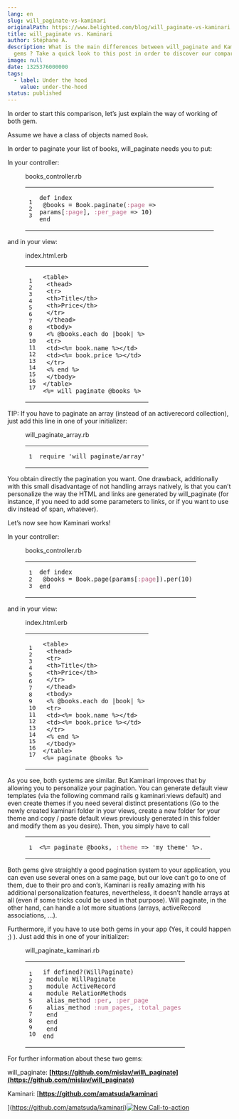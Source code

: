 ```yaml
---
lang: en
slug: will_paginate-vs-kaminari
originalPath: https://www.belighted.com/blog/will_paginate-vs-kaminari
title: will_paginate vs. Kaminari
author: Stéphane A.
description: What is the main differences between will_paginate and Kaminari
  gems ? Take a quick look to this post in order to discover our comparaison.
image: null
date: 1325376000000
tags:
  - label: Under the hood
    value: under-the-hood
status: published
---
```

In order to start this comparison, let’s just explain the way of working of both gem.

Assume we have a class of objects named `Book`.

In order to paginate your list of books, will\_paginate needs you to put:

In your controller:

<figure class="code"><figcaption><span>books_controller.rb</span></figcaption><div class="highlight"><table><tbody><tr><td class="gutter"><pre class="line-numbers"><span class="line-number">1</span>
<span class="line-number">2</span>
<span class="line-number">3</span>
</pre></td><td class="code"><pre><code class="ruby"><span class="line"><span class="k"><span class="function"><span class="keyword">def</span></span></span><span class="function"> <span class="nf"><span class="title">index</span></span></span><span class="nf"></span>
</span><span class="line"> <span class="vi"><span class="variable">@books</span></span> <span class="o">=</span> <span class="no"><span class="constant">Book</span></span><span class="o">.</span><span class="n">paginate</span><span class="p">(</span><span class="ss"><span class="symbol">:page</span></span> <span class="o">=&gt;</span> <span class="n">params</span><span class="o">[</span><span class="ss"><span class="symbol">:page</span></span><span class="o">]</span><span class="p">,</span> <span class="ss"><span class="symbol">:per_page</span></span> <span class="o">=&gt;</span> <span class="mi"><span class="number">10</span></span><span class="p">)</span>
</span><span class="line"><span class="k"><span class="keyword">end</span></span>
</span></code></pre></td></tr></tbody></table></div></figure>

and in your view:

<figure class="code"><figcaption><span>index.html.erb</span></figcaption><div class="highlight"><table><tbody><tr><td class="gutter"><pre class="line-numbers"><span class="line-number">1</span>
<span class="line-number">2</span>
<span class="line-number">3</span>
<span class="line-number">4</span>
<span class="line-number">5</span>
<span class="line-number">6</span>
<span class="line-number">7</span>
<span class="line-number">8</span>
<span class="line-number">9</span>
<span class="line-number">10</span>
<span class="line-number">11</span>
<span class="line-number">12</span>
<span class="line-number">13</span>
<span class="line-number">14</span>
<span class="line-number">15</span>
<span class="line-number">16</span>
<span class="line-number">17</span>
</pre></td><td class="code"><pre><code class="erb undefined"><span class="line"><span class="x">&lt;table&gt;</span>
</span><span class="line"><span class="x"> &lt;thead&gt;</span>
</span><span class="line"><span class="x"> &lt;tr&gt;</span>
</span><span class="line"><span class="x"> &lt;th&gt;Title&lt;/th&gt;</span>
</span><span class="line"><span class="x"> &lt;th&gt;Price&lt;/th&gt;</span>
</span><span class="line"><span class="x"> &lt;/tr&gt;</span>
</span><span class="line"><span class="x"> &lt;/thead&gt;</span>
</span><span class="line"><span class="x"> &lt;tbody&gt;</span>
</span><span class="line"><span class="x"> </span><span class="cp">&lt;%</span> <span class="vi">@books</span><span class="o">.</span><span class="n">each</span> <span class="k">do</span> <span class="o">|</span><span class="n">book</span><span class="o">|</span> <span class="cp">%&gt;</span><span class="x"></span>
</span><span class="line"><span class="x"> &lt;tr&gt;</span>
</span><span class="line"><span class="x"> &lt;td&gt;</span><span class="cp">&lt;%=</span> <span class="n">book</span><span class="o">.</span><span class="n">name</span> <span class="cp">%&gt;</span><span class="x">&lt;/td&gt;</span>
</span><span class="line"><span class="x"> &lt;td&gt;</span><span class="cp">&lt;%=</span> <span class="n">book</span><span class="o">.</span><span class="n">price</span> <span class="cp">%&gt;</span><span class="x">&lt;/td&gt;</span>
</span><span class="line"><span class="x"> &lt;/tr&gt;</span>
</span><span class="line"><span class="x"> </span><span class="cp">&lt;%</span> <span class="k">end</span> <span class="cp">%&gt;</span><span class="x"></span>
</span><span class="line"><span class="x"> &lt;/tbody&gt;</span>
</span><span class="line"><span class="x">&lt;/table&gt;</span>
</span><span class="line"><span class="cp">&lt;%=</span> <span class="n">will_paginate</span> <span class="vi">@books</span> <span class="cp">%&gt;</span><span class="x"></span>
</span></code></pre></td></tr></tbody></table></div></figure>

TIP: If you have to paginate an array (instead of an activerecord collection), just add this line in one of your initializer:

<figure class="code"><figcaption><span>will_paginate_array.rb</span></figcaption><div class="highlight"><table><tbody><tr><td class="gutter"><pre class="line-numbers"><span class="line-number">1</span>
</pre></td><td class="code"><pre><code class="ruby"><span class="line"><span class="nb"><span class="keyword">require</span></span> <span class="s1"><span class="string">'will_paginate/array'</span></span>
</span></code></pre></td></tr></tbody></table></div></figure>

You obtain directly the pagination you want. One drawback, additionally with this small disadvantage of not handling arrays natively, is that you can’t personalize the way the HTML and links are generated by will\_paginate (for instance, if you need to add some parameters to links, or if you want to use div instead of span, whatever).

Let’s now see how Kaminari works!

In your controller:

<figure class="code"><figcaption><span>books_controller.rb</span></figcaption><div class="highlight"><table><tbody><tr><td class="gutter"><pre class="line-numbers"><span class="line-number">1</span>
<span class="line-number">2</span>
<span class="line-number">3</span>
</pre></td><td class="code"><pre><code class="ruby"><span class="line"><span class="k"><span class="function"><span class="keyword">def</span></span></span><span class="function"> <span class="nf"><span class="title">index</span></span></span><span class="nf"></span>
</span><span class="line"> <span class="vi"><span class="variable">@books</span></span> <span class="o">=</span> <span class="no"><span class="constant">Book</span></span><span class="o">.</span><span class="n">page</span><span class="p">(</span><span class="n">params</span><span class="o">[</span><span class="ss"><span class="symbol">:page</span></span><span class="o">]</span><span class="p">)</span><span class="o">.</span><span class="n">per</span><span class="p">(</span><span class="mi"><span class="number">10</span></span><span class="p">)</span>
</span><span class="line"><span class="k"><span class="keyword">end</span></span>
</span></code></pre></td></tr></tbody></table></div></figure>

and in your view:

<figure class="code"><figcaption><span>index.html.erb</span></figcaption><div class="highlight"><table><tbody><tr><td class="gutter"><pre class="line-numbers"><span class="line-number">1</span>
<span class="line-number">2</span>
<span class="line-number">3</span>
<span class="line-number">4</span>
<span class="line-number">5</span>
<span class="line-number">6</span>
<span class="line-number">7</span>
<span class="line-number">8</span>
<span class="line-number">9</span>
<span class="line-number">10</span>
<span class="line-number">11</span>
<span class="line-number">12</span>
<span class="line-number">13</span>
<span class="line-number">14</span>
<span class="line-number">15</span>
<span class="line-number">16</span>
<span class="line-number">17</span>
</pre></td><td class="code"><pre><code class="erb undefined"><span class="line"><span class="x">&lt;table&gt;</span>
</span><span class="line"><span class="x"> &lt;thead&gt;</span>
</span><span class="line"><span class="x"> &lt;tr&gt;</span>
</span><span class="line"><span class="x"> &lt;th&gt;Title&lt;/th&gt;</span>
</span><span class="line"><span class="x"> &lt;th&gt;Price&lt;/th&gt;</span>
</span><span class="line"><span class="x"> &lt;/tr&gt;</span>
</span><span class="line"><span class="x"> &lt;/thead&gt;</span>
</span><span class="line"><span class="x"> &lt;tbody&gt;</span>
</span><span class="line"><span class="x"> </span><span class="cp">&lt;%</span> <span class="vi">@books</span><span class="o">.</span><span class="n">each</span> <span class="k">do</span> <span class="o">|</span><span class="n">book</span><span class="o">|</span> <span class="cp">%&gt;</span><span class="x"></span>
</span><span class="line"><span class="x"> &lt;tr&gt;</span>
</span><span class="line"><span class="x"> &lt;td&gt;</span><span class="cp">&lt;%=</span> <span class="n">book</span><span class="o">.</span><span class="n">name</span> <span class="cp">%&gt;</span><span class="x">&lt;/td&gt;</span>
</span><span class="line"><span class="x"> &lt;td&gt;</span><span class="cp">&lt;%=</span> <span class="n">book</span><span class="o">.</span><span class="n">price</span> <span class="cp">%&gt;</span><span class="x">&lt;/td&gt;</span>
</span><span class="line"><span class="x"> &lt;/tr&gt;</span>
</span><span class="line"><span class="x"> </span><span class="cp">&lt;%</span> <span class="k">end</span> <span class="cp">%&gt;</span><span class="x"></span>
</span><span class="line"><span class="x"> &lt;/tbody&gt;</span>
</span><span class="line"><span class="x">&lt;/table&gt;</span>
</span><span class="line"><span class="cp">&lt;%=</span> <span class="n">paginate</span> <span class="vi">@books</span> <span class="cp">%&gt;</span><span class="x"></span>
</span></code></pre></td></tr></tbody></table></div></figure>

As you see, both systems are similar. But Kaminari improves that by allowing you to personalize your pagination. You can generate default view templates (via the following command rails g kaminari:views default) and even create themes if you need several distinct presentations (Go to the newly created kaminari folder in your views, create a new folder for your theme and copy / paste default views previously generated in this folder and modify them as you desire). Then, you simply have to call

<figure class="code"><div class="highlight"><table><tbody><tr><td class="gutter"><pre class="line-numbers"><span class="line-number">1</span>
</pre></td><td class="code"><pre><code class="erb ruby"><span class="line"><span class="cp">&lt;%=</span> <span class="n">paginate</span> <span class="vi"><span class="variable">@books</span></span><span class="p">,</span> <span class="ss"><span class="symbol">:theme</span></span> <span class="o">=&gt;</span> <span class="s1"><span class="string">'my_theme'</span></span> <span class="cp">%&gt;</span><span class="x">. </span>
</span></code></pre></td></tr></tbody></table></div></figure>

Both gems give straightly a good pagination system to your application, you can even use several ones on a same page, but our love can’t go to one of them, due to their pro and con’s, Kaminari is really amazing with his additional personalization features, nevertheless, it doesn’t handle arrays at all (even if some tricks could be used in that purpose). Will paginate, in the other hand, can handle a lot more situations (arrays, activeRecord associations, …).

Furthermore, if you have to use both gems in your app (Yes, it could happen ;) ). Just add this in one of your initializer:

<figure class="code"><figcaption><span>will_paginate_kaminari.rb</span></figcaption><div class="highlight"><table><tbody><tr><td class="gutter"><pre class="line-numbers"><span class="line-number">1</span>
<span class="line-number">2</span>
<span class="line-number">3</span>
<span class="line-number">4</span>
<span class="line-number">5</span>
<span class="line-number">6</span>
<span class="line-number">7</span>
<span class="line-number">8</span>
<span class="line-number">9</span>
<span class="line-number">10</span>
</pre></td><td class="code"><pre><code class="ruby"><span class="line"><span class="k"><span class="keyword">if</span></span> <span class="n"><span class="keyword">defined</span>?</span><span class="p">(</span><span class="no"><span class="constant">WillPaginate</span></span><span class="p">)</span>
</span><span class="line"> <span class="k"><span class="class"><span class="keyword">module</span></span></span><span class="class"> <span class="nn"><span class="title">WillPaginate</span></span></span><span class="nn"></span>
</span><span class="line"> <span class="k"><span class="class"><span class="keyword">module</span></span></span><span class="class"> <span class="nn"><span class="title">ActiveRecord</span></span></span><span class="nn"></span>
</span><span class="line"> <span class="k"><span class="class"><span class="keyword">module</span></span></span><span class="class"> <span class="nn"><span class="title">RelationMethods</span></span></span><span class="nn"></span>
</span><span class="line"> <span class="n">alias_method</span> <span class="ss"><span class="symbol">:per</span></span><span class="p">,</span> <span class="ss"><span class="symbol">:per_page</span></span>
</span><span class="line"> <span class="n">alias_method</span> <span class="ss"><span class="symbol">:num_pages</span></span><span class="p">,</span> <span class="ss"><span class="symbol">:total_pages</span></span>
</span><span class="line"> <span class="k"><span class="keyword">end</span></span>
</span><span class="line"> <span class="k"><span class="keyword">end</span></span>
</span><span class="line"> <span class="k"><span class="keyword">end</span></span>
</span><span class="line"><span class="k"><span class="keyword">end</span></span>
</span></code></pre></td></tr></tbody></table></div></figure>

For further information about these two gems:

will\_paginate: **[https://github.com/mislav/will\_paginate](https://github.com/mislav/will_paginate)**

Kaminari: [**https://github.com/amatsuda/kaminari**  
  
](https://github.com/amatsuda/kaminari)[![New Call-to-action](https://no-cache.hubspot.com/cta/default/1684659/fb3606cc-cc1b-47d0-ae85-2c9f69837fe2.png)](https://cta-redirect.hubspot.com/cta/redirect/1684659/fb3606cc-cc1b-47d0-ae85-2c9f69837fe2)